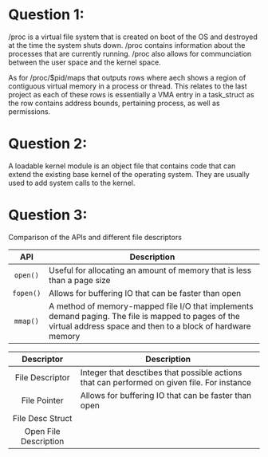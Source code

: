 # Question 1:
/proc is a virtual file system that is created on boot of the OS and destroyed at the time the system shuts down.
/proc contains information about the processes that are currently running.
/proc also allows for communciation between the user space and the kernel space.

As for /proc/$pid/maps that outputs rows where aech shows a region of contiguous virtual memory in a process or thread.
This relates to the last project as each of these rows is essentially a VMA entry in a task_struct as the row contains address bounds, pertaining process, as well as permissions.

# Question 2:
A loadable kernel module is an object file that contains code that can extend the existing base kernel of the operating system. They are usually used to add system calls to the kernel.


# Question 3:
Comparison of the APIs and different file descriptors

|  API       | Description                                                                               |
|:----------:|-------------------------------------------------------------------------------------------|
| `open()`   | Useful for allocating an amount of memory that is less than a page size                   |
| `fopen()`  | Allows for buffering IO that can be faster than open                                      |
| `mmap()`   | A method of memory-mapped file I/O that implements demand paging. The file is mapped to pages of the virtual address space and then to a block of hardware memory         |

|  Descriptor| Description                                                                               |
|:----------:|-------------------------------------------------------------------------------------------|
| File Descriptor       | Integer that desctibes that possible actions that can performed on given file. For instance                   |
| File Pointer          | Allows for buffering IO that can be faster than open                                      |
| File Desc Struct      |        |
| Open File Description |        |


